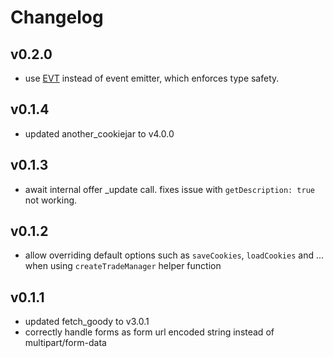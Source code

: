 
# Changelog

## v0.2.0

- use [EVT](https://deno.land/x/evt@v1.9.12) instead of event emitter, which enforces type safety.

## v0.1.4

- updated another_cookiejar to v4.0.0

## v0.1.3

- await internal offer _update call. fixes issue with `getDescription: true` not working.

## v0.1.2

- allow overriding default options such as `saveCookies`, `loadCookies` and ...  when using `createTradeManager` helper function

## v0.1.1

- updated fetch_goody to v3.0.1
- correctly handle forms as form url encoded string instead of multipart/form-data
